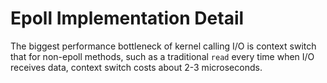 # Epoll Implementation Detail

The biggest performance bottleneck of kernel calling I/O is context switch that for non-epoll methods, such as a traditional `read` every time when I/O receives data, context switch costs about 2-3 microseconds.

